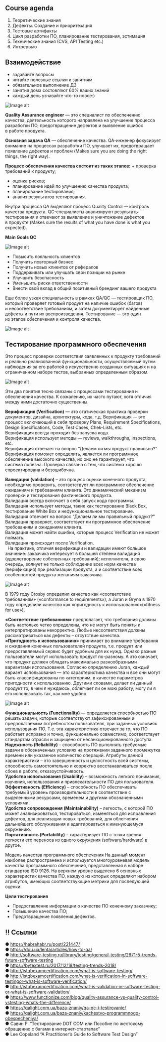 Course agenda
---------------

1. Теоретические знания
2. Дефекты. Создание и приоритезация
3. Тестовые артифакты
4. Цикл разработки ПО, планирование тестирования, эстимация
5. Технические знания (СVS, API Testing etc.)
6. Интрервью 

Взаимодействие
---------------

+ задавайте вопросы
+ читайте полезные ссылки к занятиям
+ обязательное выполнение ДЗ
+ занятия дома состовляют 60% ваших знаний
+ каждый день узнавайте что-то новое:) 

![Image alt](https://github.com/SofiiaZ/A-LEVEL/blob/master/WhoAreYou.jpg)

**Quality Assurance engineer** — это специалист по обеспечению качества, деятельность которого направлена на улучшение процесса разработки ПО, предотвращение дефектов и выявление ошибок в работе продукта.

**Основная задача QA** — обеспечение качества. QA-инженер фокусирует внимание на процессах разработки ПО, улучшает их, предотвращает появление дефектов и проблем (Makes sure you are doing the right things, the right way).

**Процесс обеспечения качества состоит из таких этапов:**
+ проверка требований к продукту;
+ оценка рисков;
+ планирование идей по улучшению качества продукта;
+ планирование тестирования;
+ анализ результатов тестирования.

Внутри процесса QA выделяют процесс Quality Control — контроль качества продукта. QC-специалисты анализируют результаты тестирования и отвечают за выявление и уничтожение дефектов в продукте (Makes sure the results of what you have done is what you expected).

**Main Goals QC**

![Image alt](https://github.com/SofiiaZ/A-LEVEL/blob/master/QC.jpg)

+ Повысить лояльность клиентов 
+ Получить повторный бизнес 
+ Получить новых клиентов от рефералов 
+ Поддерживать или улучшать свои позиции на рынке 
+ Улучшить безопасность 
+ Уменьшить риски ответственности 
+ Внести свой вклад в общий позитивный брендинг вашего продукта

Еще более узкая специальность в рамках QA/QC — тестировщик ПО, который проверяет готовый продукт на наличие ошибок (багов) и несоответствие требованиям, и затем документирует найденные дефекты и пути их воспроизведения. Тестирование — это один из этапов обеспечения и контроля качества.

![Image alt](https://github.com/SofiiaZ/A-LEVEL/blob/master/QA_QC.jpg)

Тестирование программного обеспечения
-------
Это процесс проверки соответствия заявленных к продукту требований и реально реализованной функциональности, осуществляемый путем наблюдения за его работой в искусственно созданных ситуациях и на ограниченном наборе тестов, выбранных определенным образом.

![Image alt](https://github.com/SofiiaZ/A-LEVEL/blob/master/VV.jpg)

Эти два понятия тесно связаны с процессами тестирования и обеспечения качества. К сожалению, их часто путают, хотя отличия между ними достаточно существенны.   
     
**Верификация (Verification)** — это статическая практика проверки документов, дизайна, архитектуры, кода, т.д.
Верификация — это процесс включающий в себя проверку Plans, Requirement Specifications, Design Specifications, Code, Test Cases, Chek-Lists, etc.    
Верификация всегда проходит без запуска кода.    
Верификация использует методы — reviews, walkthroughs, inspections, etc.    
Верификация отвечает на вопрос “Делаем ли мы продукт правильно?”    
Верификация поможет определить, является ли программное обеспечение высокого качества, но оно не гарантирует, что система полезна.     Проверка связана с тем, что система хорошо спроектирована и безошибочна.      

**Валидация (validation)** – это процесс оценки конечного продукта, необходимо проверить, соответствует ли программное обеспечение ожиданиям и требованиям клиента. Это динамический механизм проверки и тестирования фактического продукта.     
Валидация всегда включает в себя запуск кода программы.    
Валидация использует методы, такие как тестирование Black Box, тестирование White Box и нефункциональное тестирование.    
Валидация отвечает на вопрос “Делаем ли мы правильный продукт?”    
Валидация проверяет, соответствует ли программное обеспечение требованиям и ожиданиям клиента.     
Валидация может найти ошибки, которые процесс Verification не может поймать.     
Валидация происходит после Verification.     
 
На практике, отличия верификации и валидации имеют большое значение: заказчика интересует в большей степени валидация (удовлетворение собственных требований); исполнителя, в свою очередь, волнует не только соблюдение всех норм качества (верификация) при реализации продукта, а и соответствие всех особенностей продукта желаниям заказчика.

![Image alt](https://github.com/SofiiaZ/A-LEVEL/blob/master/Quality.jpg)

В 1979 году Crosby определил качество как «соответствие требованиям» («conformance to requirements»), а Juran и Gryna в 1970 году определили качество как «пригодность к использованию»(«fitness for use»).     

**«Соответствие требованиям»** предполагает, что требования должны быть настолько четко определены, что не могут быть поняты и интерпретированы некорректно. Любые несоответствия должны рассматриваться как дефекты – отсутствие качества.      
**«Пригодность к использованию»** принимает во внимание требования и ожидания конечных пользователей продукта, т.е. продукт или предоставляемый сервис будет удобным для их нужд. Однако разные пользователи могут использовать продукт по-разному. А это означает, что продукт должен обладать максимально разнообразными вариантами использования. Согласно определению Juran, каждый вариант использования — это характеристика качества и все они могут быть классифицированы по категориям, в качестве параметров пригодности к использованию. Другими словами, делает ли данный продукт то, в чем я нуждаюсь, облегчает ли он мою работу, могу ли я его использовать так, как мне удобно.      

![Image alt](https://github.com/SofiiaZ/A-LEVEL/blob/master/Char.jpg)

**Функциональность (Functionality)** — определяется способностью ПО решать задачи, которые соответствуют зафиксированным и предполагаемым потребностям пользователя, при заданных условиях использования ПО. Т.е. эта характеристика отвечает за то, что ПО работает исправно и точно, функционально совместимо, соответствует стандартам отрасли и защищено от несанкционированного доступа.   
**Надежность (Reliability)** – способность ПО выполнять требуемые задачи в обозначенных условиях на протяжении заданного промежутка времени или указанное количество операций. Атрибуты данной характеристики – это завершенность и целостность всей системы, способность самостоятельно и корректно восстанавливаться после сбоев в работе, отказоустойчивость.   
**Удобство использования (Usability)** – возможность легкого понимания, изучения, использования и привлекательности ПО для пользователя.    
**Эффективность (Efficiency)** – способность ПО обеспечивать требуемый уровень производительности в соответствие с выделенными ресурсами, временем и другими обозначенными условиями.    
**Удобство сопровождения (Maintainability)** – легкость, с которой ПО может анализироваться, тестироваться, изменяться для исправления дефектов, для реализации новых требований, для облегчения дальнейшего обслуживания и адаптироваться к именующемуся окружению.    
**Портативность (Portability)** – характеризует ПО с точки зрения легкости его переноса из одного окружения (software/hardware) в другое.    

Модель качества программного обеспечения
На данный момент наиболее распространена и используется многоуровневая модель качества программного обеспечения, представленная в наборе стандартов ISO 9126. На верхнем уровне выделено 6 основных характеристик качества ПО, каждую из которых определяют набором атрибутов, имеющих соответствующие метрики для последующей оценки.

**Цели тестирования**
+ Предоставление информации о качестве ПО конечному заказчику;
+ Повышение качества ПО;
+ Предотвращение появления дефектов.

:bangbang: Ссылки
---------------
● https://habrahabr.ru/post/221447/    
● https://dou.ua/lenta/articles/how-to-qa/    
● http://software-testing.ru/library/testing/general-testing/2671-5-trends-future-software-testing     
● https://bytextest.ru/2017/12/18/testing-trends-2018/     
● http://istqbexamcertification.com/what-is-software-testing/      
● http://istqbexamcertification.com/what-is-verification-in-software-testingor-what-is-software-verification/      
● http://istqbexamcertification.com/what-is-validation-in-software-testing-or-what-is-software-validation/    
● https://www.functionize.com/blog/quality-assurance-vs-quality-control-vstesting-whats-the-difference/       
● https://qalight.com.ua/baza-znaniy/qa-qc-i-testirovanie/      
● https://qalight.com.ua/baza-znaniy/kachestvo-programmnogo-obespecheniya/     
● Савин Р. “Тестирование DOT COM или Пособие по жестокому обращению с багами в интернет-стартапах”      
● Lee Copeland “A Practitioner’s Guide to Software Test Design”      
